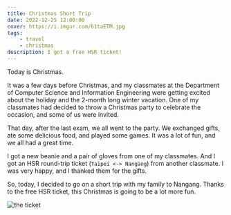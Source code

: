 ```yaml
---
title: Christmas Short Trip
date: 2022-12-25 12:00:00
cover: https://i.imgur.com/61taETM.jpg
tags:
    - travel
    - christmas
description: I got a free HSR ticket!
---
```


Today is Christmas.

It was a few days before Christmas, and my classmates at the Department of Computer Science and Information Engineering were getting excited about the holiday and the 2-month long winter vacation. One of my classmates had decided to throw a Christmas party to celebrate the occasion, and some of us were invited.

That day, after the last exam, we all went to the party. We exchanged gifts, ate some delicious food, and played some games. It was a lot of fun, and we all had a great time.

I got a new beanie and a pair of gloves from one of my classmates. And I got an HSR round-trip ticket (`Taipei <-> Nangang`) from another classmate. I was very happy, and I thanked them for the gifts.

So, today, I decided to go on a short trip with my family to Nangang. Thanks to the free HSR ticket, this Christmas is going to be a lot more fun.

![the ticket](https://i.imgur.com/61taETM.jpg)
